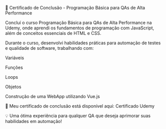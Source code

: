 🚀 Certificado de Conclusão - Programação Básica para QAs de Alta Performance

Concluí o curso Programação Básica para QAs de Alta Performance na Udemy, onde aprendi os fundamentos de programação com JavaScript, além de conceitos essenciais de HTML e CSS.

Durante o curso, desenvolvi habilidades práticas para automação de testes e qualidade de software, trabalhando com:

Variáveis

Funções

Loops

Objetos

Construção de uma WebApp utilizando Vue.js

📜 Meu certificado de conclusão está disponível aqui: Certificado Udemy

💡 Uma ótima experiência para qualquer QA que deseja aprimorar suas habilidades em automação!
